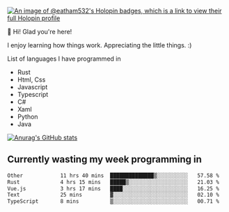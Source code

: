[![An image of @eatham532's Holopin badges, which is a link to view their full Holopin profile](https://holopin.me/eatham532)](https://holopin.io/@eatham532)


👋 Hi! Glad you're here!

I enjoy learning how things work. Appreciating the little things. :)


List of languages I have programmed in
- Rust
- Html, Css
- Javascript
- Typescript
- C#
- Xaml
- Python
- Java

[![Anurag's GitHub stats](https://github-readme-stats.vercel.app/api?username=Eatham532&theme=dark)](https://github.com/anuraghazra/github-readme-stats)


## Currently wasting my week programming in
<!--START_SECTION:waka-->

```txt
Other            11 hrs 40 mins  ██████████████▒░░░░░░░░░░   57.58 %
Rust             4 hrs 15 mins   █████▒░░░░░░░░░░░░░░░░░░░   21.03 %
Vue.js           3 hrs 17 mins   ████░░░░░░░░░░░░░░░░░░░░░   16.25 %
Text             25 mins         ▓░░░░░░░░░░░░░░░░░░░░░░░░   02.10 %
TypeScript       8 mins          ▒░░░░░░░░░░░░░░░░░░░░░░░░   00.71 %
```

<!--END_SECTION:waka-->
